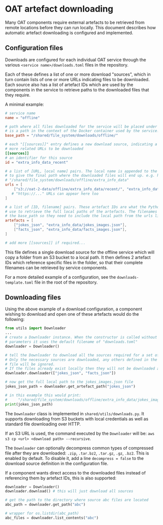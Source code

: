 # OAT artefact downloading 

Many OAT components require external artefacts to be retrieved from remote locations before they can run locally. This document describes how automatic artefact downloading is configured and implemented. 

## Configuration files

Downloads are configured for each individual OAT service through the various `<service name>/downloads.toml` files in the repository. 

Each of these defines a list of one or more download "sources", which in turn contain lists of one or more URLs indicating files to be downloaded. Each source also has a list of artefact IDs which are used by the components in the service to retrieve paths to the downloaded files that they require. 

A minimal example:

```toml
# service name
name = "offline"

# path where all files downloaded for the service will be placed under (note that this
# is a path in the context of the Docker container used by the service!)
base_path = "/shared/file_system/downloads/offline/"

# each "[[sources]]" entry defines a new download source, indicating a group of one or
# more related URLs to be downloaded
[[sources]]
# an identifier for this source
id = "extra_info_data_recent"

# a list of [URL, local name] pairs. The local name is appended to the base_path 
# to give the final path where the downloaded files will end up. e.g. here it will be
# "/shared/file_system/downloads/offline/extra_info_data"
urls = [
    ["s3://oat-2-data/offline/extra_info_data/recent/", "extra_info_data"],
   # "https://..." URLs can appear here too
]

# a list of [ID, filename] pairs. These artefact IDs are what the Python components will 
# use to retrieve the full local paths of the artefacts. The filenames are relative to 
# the base_path so they need to include the local path from the urls list. 
artefacts = [
    ["jokes_json", "extra_info_data/jokes_images.json"],
    ["facts_json", "extra_info_data/facts_images.json"],
]

# add more [[sources]] if required...
```

This file defines a single download source for the offline service which will copy a folder from an S3 bucket to a local path. It then defines 2 artefact IDs which reference specific files in the folder, so that their complete filenames can be retrieved by service components. 

For a more detailed example of a configuration, see the `downloads-template.toml` file in the root of the repository.

## Downloading files

Using the above example of a download configuration, a component wishing to download and open one of these artefacts would do the following:

```python
from utils import Downloader
...
# create a Downloader instance. When the constructor is called without
# parameters it uses the default filename of "downloads.toml"
downloader = Downloader()

# tell the Downloader to download all the sources required for a set of artefact IDs.
# Only the necessary sources are downloaded, any others defined in the configuration
# file will be ignored.
# If the files already exist locally then they will not be downloaded again.
downloader.downloader(["jokes_json", "facts_json"])

# now get the full local path to the jokes_images.json file
jokes_json_path = downloader.get_artefact_path("jokes_json")

# in this example this would print: 
#     "/shared/file_system/downloads/offline/extra_info_data/jokes_images.json"
print(jokes_json_path)
```

The `Downloader` class is implemented in `shared/utils/downloads.py`. It supports downloading from S3 buckets with local credentials as well as standard file downloading over HTTP. 

If an S3 URL is used, the command executed by the `Downloader` will be: `aws s3 cp <url> <download path> --recursive`. 

The `Downloader` can optionally decompress common types of compressed file after they are downloaded: `.zip`, `.tar.bz2`, `.tar.gz`, `.gz`, `.bz2`. This is enabled by default. To disable it, add a line `decompress = false` to the download source definition in the configuration file.

If a component wants direct access to the downloaded files instead of referencing them by artefact IDs, this is also supported:

```python
downloader = Downloader()
downloader.download() # this will just download all sources

# get the path to the directory where source abc files are located
abc_path = downloader.get_path("abc")

# wrapper for os.listdir(abc_path)
abc_files = downloader.list_contents("abc")
```
